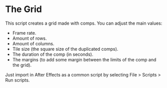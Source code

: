# The Grid
This script creates a grid made with comps. You can adjust the main values:
- Frame rate.
- Amount of rows.
- Amount of columns.
- Tile size (the square size of the duplicated comps).
- The duration of the comp (in seconds).
- The margins (to add some margin between the limits of the comp and the grid).

Just import in After Effects as a common script by selecting File > Scripts > Run scripts.
